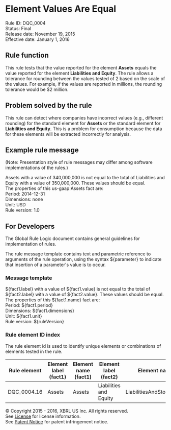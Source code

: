 # Element Values Are Equal  
Rule ID: DQC_0004   
Status: Final  
Release date: November 19, 2015  
Effective date: January 1, 2016

## Rule function

This rule tests that the value reported for the element **Assets** equals the value reported for the element **Liabilities and Equity**.  The rule allows a tolerance for rounding between the values tested of 2 based on the scale of the values. For example, if the values are reported in millions, the rounding tolerance would be $2 million.

## Problem solved by the rule

This rule can detect where companies have incorrect values (e.g., different rounding) for the standard element for **Assets** or the standard element for **Liabilities and Equity**. This is a problem for consumption because the data for these elements will be extracted incorrectly for analysis.  

## Example rule message 
(Note: Presentation style of rule messages may differ among software implementations of the rules.) 

Assets with a value of 340,000,000 is not equal to the total of Liabilities and Equity with a value of 350,000,000.  These values should be equal.   
The properties of this us-gaap:Assets fact are:   
Period: 2014-12-31   
Dimensions: none   
Unit: USD   
Rule version: 1.0

## For Developers

The Global Rule Logic document contains general guidelines for implementation of rules.

The rule message template contains text and parametric reference to arguments of the rule operation, using the syntax ${parameter} to indicate that insertion of a parameter's value is to occur.  

### Message template

${fact1.label} with a value of ${fact1.value} is not equal to the total of ${fact2.label} with a value of ${fact2.value}.  These values should be equal.   
The properties of this ${fact1.name} fact are:  
Period: ${fact1.period}  
Dimensions: ${fact1.dimensions}  
Unit: ${fact1.unit}  
Rule version: ${ruleVersion}        

### Rule element ID index

The rule element id is used to identify unique elements or combinations of elements tested in the rule. 

| Rule element | Element label (fact1) | Element name (fact1) | Element label (fact2) | Element name (fact2) |
| ----- | ----- | ----- | ----- | ----- | 
| DQC_0004.16 | Assets | Assets | Liabilities and Equity | LiabilitiesAndStockholdersEquity |


© Copyright 2015 - 2016, XBRL US Inc. All rights reserved.   
See [License](../../License.md) for license information.  
See [Patent Notice](../../PatentNotice.md) for patent infringement notice.
